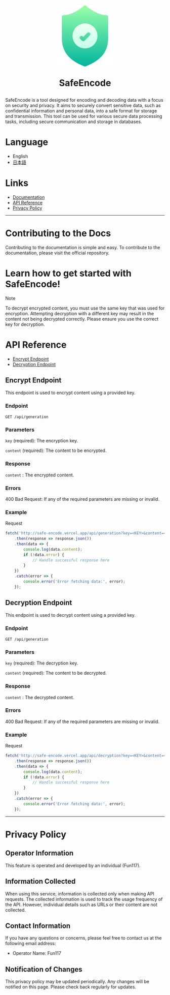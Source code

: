 <h1 align="center">
	<img src="./public/assets/brand/SafeEncode/safe-encode192x192.png"/>
	<p>SafeEncode</p>
</h1>

SafeEncode is a tool designed for encoding and decoding data with a focus on security and privacy. It aims to securely convert sensitive data, such as confidential information and personal data, into a safe format for storage and transmission. This tool can be used for various secure data processing tasks, including secure communication and storage in databases.

# Language
- English
- [日本語](https://github.com/Fun117/SafeEncode/blob/main/README/ja.md)

# Links

- [Documentation](https://safe-encode.vercel.app/docs)
- [API Reference](https://safe-encode.vercel.app/docs/api-reference)
- [Privacy Policy](https://safe-encode.vercel.app/docs/privacy-policy)

---

# Contributing to the Docs

Contributing to the documentation is simple and easy. To contribute to the documentation, please visit the official repository.

# Learn how to get started with SafeEncode!

> [!NOTE]
> To decrypt encrypted content, you must use the same key that was used for encryption. Attempting decryption with a different key may result in the content not being decrypted correctly. Please ensure you use the correct key for decryption.

# API Reference
- [Encrypt Endpoint](#encrypt-endpoint)
- [Decryption Endpoint](#decryption-endpoint)

## Encrypt Endpoint

This endpoint is used to encrypt content using a provided key.

### Endpoint

```
GET /api/generation
```

### Parameters

`key` (required): The encryption key.

`content` (required): The content to be encrypted.

### Response

`content` : The encrypted content.

### Errors

400 Bad Request: If any of the required parameters are missing or invalid.

### Example

Request

```js
fetch('http://safe-encode.vercel.app/api/generation?key=<KEY>&content=<CONTENT>')
	.then(response => response.json())
	.then(data => {
		console.log(data.content);
		if (!data.error) {
			// Handle successful response here
		}
	})
	.catch(error => {
		console.error('Error fetching data:', error);
	});
```

## Decryption Endpoint

This endpoint is used to decrypt content using a provided key.

### Endpoint

```
GET /api/generation
```

### Parameters

`key` (required): The decryption key.

`content` (required): The content to be decrypted.

### Response

`content` : The decrypted content.

### Errors

400 Bad Request: If any of the required parameters are missing or invalid.

### Example

Request

```js
fetch('http://safe-encode.vercel.app/api/decryption?key=<KEY>&content=<CONTENT>')
	.then(response => response.json())
	.then(data => {
		console.log(data.content);
		if (!data.error) {
			// Handle successful response here
		}
	})
	.catch(error => {
		console.error('Error fetching data:', error);
	});
```

---

# Privacy Policy

## Operator Information

This feature is operated and developed by an individual (Fun117).

## Information Collected

When using this service, information is collected only when making API requests. The collected information is used to track the usage frequency of the API. However, individual details such as URLs or their content are not collected.

## Contact Information

If you have any questions or concerns, please feel free to contact us at the following email address:

- Operator Name: Fun117

## Notification of Changes

This privacy policy may be updated periodically. Any changes will be notified on this page. Please check back regularly for updates.